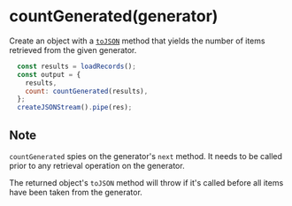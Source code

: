 # countGenerated(generator)

Create an object with a [`toJSON`](https://developer.mozilla.org/en-US/docs/Web/JavaScript/Reference/Global_Objects/JSON/stringify#tojson_behavior)
method that yields the number of items retrieved from the given generator.

```js
  const results = loadRecords();
  const output = {
    results,
    count: countGenerated(results),
  };
  createJSONStream().pipe(res);
```

## Note

`countGenerated` spies on the generator's `next` method. It needs to be called prior to any
retrieval operation on the generator.

The returned object's `toJSON` method will throw if it's called before all items have been
taken from the generator.